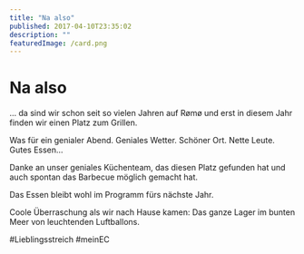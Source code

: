 ```yaml
---
title: "Na also"
published: 2017-04-10T23:35:02
description: ""
featuredImage: /card.png
---
```


# Na also

&#8230; da sind wir schon seit so vielen Jahren auf Rømø und erst in diesem Jahr finden wir einen Platz zum Grillen.

Was für ein genialer Abend. Geniales Wetter. Schöner Ort. Nette Leute. Gutes Essen&#8230;

Danke an unser geniales Küchenteam, das diesen Platz gefunden hat und auch spontan das Barbecue möglich gemacht hat.

Das Essen bleibt wohl im Programm fürs nächste Jahr.

Coole Überraschung als wir nach Hause kamen: Das ganze Lager im bunten Meer von leuchtenden Luftballons.

#Lieblingsstreich #meinEC

<img loading="lazy" src="/old/DSC_3844.jpg" alt> <img loading="lazy" src="/old/DSC_3851.jpg" alt>